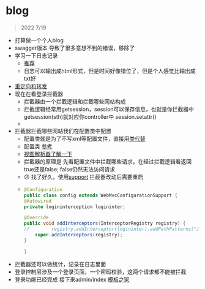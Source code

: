 # blog
> 2022 7/19
- 打算做一个个人blog 
- swagger版本 导致了很多意想不到的错误，移除了
- 学习一下日志记录
  - [推荐](https://blog.csdn.net/qq_35787138/article/details/81009056)
  -  日志可以输出成html形式，但是时间好像错位了，但是个人感觉比输出成txt好
-  [重定向和转发]( https://www.bilibili.com/video/BV1vt4y1i7Vy?spm_id_from=333.337.search-card.all.click&vd_source=afdbe5eeb7dd29283083f0417f15b5d0)
- 现在在看登录拦截器
  - 拦截器由一个拦截逻辑和拦截哪些网站构成
  - 拦截逻辑经常用getsession，session可以保存信息，也就是你拦截器中getsession(sth)就对应你controller中 session.setattr()
  - 
- 拦截器拦截哪些网站我们在配置类中配置 
  - 配置类就是为了不写xml等配置文件，直接用[类代替](https://blog.csdn.net/qq_43203949/article/details/118762655)
  - 配置类 [参考](https://blog.csdn.net/weixin_45433031/article/details/121846207)
  - [视图解析器了解一下](https://blog.csdn.net/JerryWu666/article/details/116498075)
  - 拦截器的原理是 先看配置文件中拦截哪些请求，在经过拦截逻辑看返回 true还是false; false仍然无法访问请求
  - :angry: 找了好久，使用[support](https://blog.csdn.net/u012862619/article/details/81557779?ops_request_misc=%257B%2522request%255Fid%2522%253A%2522165822627116781790739227%2522%252C%2522scm%2522%253A%252220140713.130102334..%2522%257D&request_id=165822627116781790739227&biz_id=0&utm_medium=distribute.pc_search_result.none-task-blog-2~all~sobaiduend~default-1-81557779-null-null.142^v32^pc_rank_34,185^v2^control&utm_term=%E6%8B%A6%E6%88%AA%E5%99%A8%E6%97%A0%E6%95%88&spm=1018.2226.3001.4187) 拦截器改动后需要重启
  - ```java
    @Configuration
    public class config extends WebMvcConfigurationSupport {
    @Autowired
    private logininterception logininter;

    @Override
    public void addInterceptors(InterceptorRegistry registry) {
    //        registry.addInterceptor(logininter).addPathPatterns("/**");
        super.addInterceptors(registry);
    }

    }

- 拦截器还可以做统计，记录在日志里面
- 登录控制层涉及一个登录页面，一个密码校验，这两个请求都不能被拦截
- 登录功能已经完成 接下来admin/index [模板之家](http://www.cssmoban.com/tags/5ZCO5Y__w566h55CG/)
































